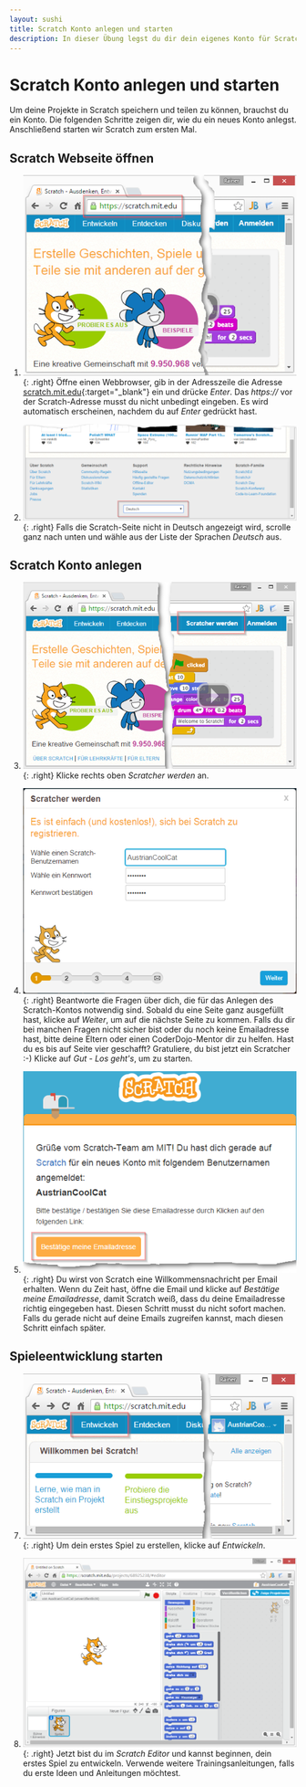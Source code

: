 ```yaml
---
layout: sushi
title: Scratch Konto anlegen und starten
description: In dieser Übung legst du dir dein eigenes Konto für Scratch an und startest Scratch zum ersten Mal.
---
```


# Scratch Konto anlegen und starten #

Um deine Projekte in Scratch speichern und teilen zu können, brauchst du ein Konto. Die folgenden Schritte zeigen dir, wie du ein neues Konto anlegst. Anschließend starten wir Scratch zum ersten Mal.

## Scratch Webseite öffnen

1. ![Scratch Webseite öffnen](scratch-konto-anlegen/scratch-webseite-starten.png){: .right}
Öffne einen Webbrowser, gib in der Adresszeile die Adresse [scratch.mit.edu](https://scratch.mit.edu){:target="_blank"} ein und drücke *Enter*. Das *https://* vor der Scratch-Adresse musst du nicht unbedingt eingeben. Es wird automatisch erscheinen, nachdem du auf *Enter* gedrückt hast.

2. ![Scratch Webseite auf Deutsch umschalten](scratch-konto-anlegen/scratch-webseite-deutsch.png){: .right}
Falls die Scratch-Seite nicht in Deutsch angezeigt wird, scrolle ganz nach unten und wähle aus der Liste der Sprachen *Deutsch* aus.

## Scratch Konto anlegen

3. ![Scratch Konto anlegen](scratch-konto-anlegen/scratcher-werden.png){: .right}
Klicke rechts oben *Scratcher werden* an.

4. ![Deine Daten eingeben](scratch-konto-anlegen/scratcher-werden-schritt-1.png){: .right}
Beantworte die Fragen über dich, die für das Anlegen des Scratch-Kontos notwendig sind. Sobald du eine Seite ganz ausgefüllt hast, klicke auf *Weiter*, um auf die nächste Seite zu kommen. Falls du dir bei manchen Fragen nicht sicher bist oder du noch keine Emailadresse hast, bitte deine Eltern oder einen CoderDojo-Mentor dir zu helfen. Hast du es bis auf Seite vier geschafft? Gratuliere, du bist jetzt ein Scratcher :-) Klicke auf *Gut - Los geht's*, um zu starten.

6. ![Email bestätigen](scratch-konto-anlegen/scratch-email-bestaetigen.png){: .right}
Du wirst von Scratch eine Willkommensnachricht per Email erhalten. Wenn du Zeit hast, öffne die Email und klicke auf *Bestätige meine Emailadresse*, damit Scratch weiß, dass du deine Emailadresse richtig eingegeben hast. Diesen Schritt musst du nicht sofort machen. Falls du gerade nicht auf deine Emails zugreifen kannst, mach diesen Schritt einfach später.

## Spieleentwicklung starten

7. ![Entwicklung starten](scratch-konto-anlegen/scratch-entwickeln.png){: .right}
Um dein erstes Spiel zu erstellen, klicke auf *Entwickeln*.

8. ![Der Scratch Editor](scratch-konto-anlegen/scratch-editor.png){: .right}
Jetzt bist du im *Scratch Editor* und kannst beginnen, dein erstes Spiel zu entwickeln. Verwende weitere Trainingsanleitungen, falls du erste Ideen und Anleitungen möchtest.





